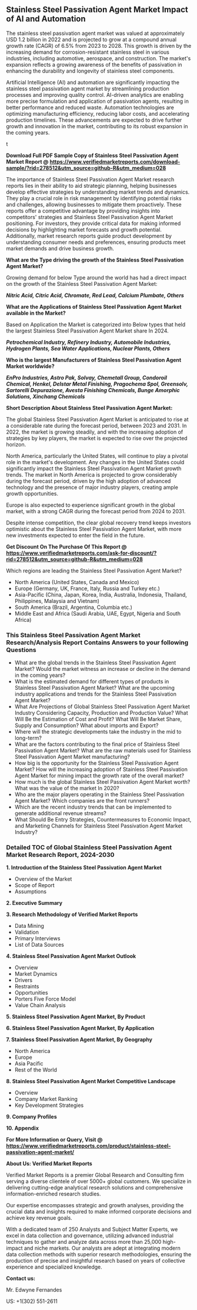 <h2>Stainless Steel Passivation Agent Market Impact of AI and Automation</h2><p>The stainless steel passivation agent market was valued at approximately USD 1.2 billion in 2022 and is projected to grow at a compound annual growth rate (CAGR) of 6.5% from 2023 to 2028. This growth is driven by the increasing demand for corrosion-resistant stainless steel in various industries, including automotive, aerospace, and construction. The market's expansion reflects a growing awareness of the benefits of passivation in enhancing the durability and longevity of stainless steel components.</p><p>Artificial Intelligence (AI) and automation are significantly impacting the stainless steel passivation agent market by streamlining production processes and improving quality control. AI-driven analytics are enabling more precise formulation and application of passivation agents, resulting in better performance and reduced waste. Automation technologies are optimizing manufacturing efficiency, reducing labor costs, and accelerating production timelines. These advancements are expected to drive further growth and innovation in the market, contributing to its robust expansion in the coming years.</p>t</p><p id="" class=""><strong>Download Full PDF Sample Copy of Stainless Steel Passivation Agent Market Report @ <a href="https://www.verifiedmarketreports.com/download-sample/?rid=278512&utm_source=github-R&utm_medium=028" target="_blank">https://www.verifiedmarketreports.com/download-sample/?rid=278512&utm_source=github-R&utm_medium=028</a></strong></p><p>The importance of&nbsp;Stainless Steel Passivation Agent Market research reports lies in their ability to aid strategic planning, helping businesses develop effective strategies by understanding market trends and dynamics. They play a crucial role in risk management by identifying potential risks and challenges, allowing businesses to mitigate them proactively. These reports offer a competitive advantage by providing insights into competitors' strategies and Stainless Steel Passivation Agent Market positioning. For investors, they provide critical data for making informed decisions by highlighting market forecasts and growth potential. Additionally, market research reports guide product development by understanding consumer needs and preferences, ensuring products meet market demands and drive business growth.</p><p><strong>What are the&nbsp;Type driving the growth of the Stainless Steel Passivation Agent Market?</strong></p><p id="" class="">Growing demand for below Type around the world has had a direct impact on the growth of the Stainless Steel Passivation Agent Market:</p><em><strong>Nitric Acid, Citric Acid, Chromate, Red Lead, Calcium Plumbate, Others</strong></em></p><strong>What are the&nbsp;Applications&nbsp;of Stainless Steel Passivation Agent Market available in the Market?</strong></p><p id="" class="">Based on Application the Market is categorized into Below types that held the largest Stainless Steel Passivation Agent Market share In 2024.</p><em><strong>Petrochemical Industry, Refinery Industry, Automobile Industries, Hydrogen Plants, Sea Water Applications, Nuclear Plants, Others</strong></em></p><strong>Who is the largest Manufacturers of Stainless Steel Passivation Agent Market worldwide?</strong></p><p><em><strong>EnPro Industries, Astro Pak, Solvay, Chemetall Group, Condoroil Chemical, Henkel, Delstar Metal Finishing, Pragochema Spol, Greensolv, Sartorelli Depurazione, Avesta Finishing Chemicals, Bunge Amorphic Solutions, Xinchang Chemicals</strong></em></p><p id="" class=""><strong>Short Description About Stainless Steel Passivation Agent Market:</strong></p><p>The global Stainless Steel Passivation Agent Market is anticipated to rise at a considerable rate during the forecast period, between 2023 and 2031. In 2022, the market is growing steadily, and with the increasing adoption of strategies by key players, the market is expected to rise over the projected horizon.</p><p>North America, particularly the United States, will continue to play a pivotal role in the market's development. Any changes in the United States could significantly impact the Stainless Steel Passivation Agent Market growth trends. The market in North America is projected to grow considerably during the forecast period, driven by the high adoption of advanced technology and the presence of major industry players, creating ample growth opportunities.</p><p>Europe is also expected to experience significant growth in the global market, with a strong CAGR during the forecast period from 2024 to 2031.</p><p>Despite intense competition, the clear global recovery trend keeps investors optimistic about the Stainless Steel Passivation Agent Market, with more new investments expected to enter the field in the future.</p><p id="" class=""><strong>Get Discount On The Purchase Of This Report @ <a href="https://www.verifiedmarketreports.com/ask-for-discount/?rid=278512&utm_source=github-R&utm_medium=028" target="_blank">https://www.verifiedmarketreports.com/ask-for-discount/?rid=278512&utm_source=github-R&utm_medium=028</a></strong></p>Which regions are leading the Stainless Steel Passivation Agent Market?</p><ul><li>North America (United States, Canada and Mexico)</li><li>Europe (Germany, UK, France, Italy, Russia and Turkey etc.)</li><li>Asia-Pacific (China, Japan, Korea, India, Australia, Indonesia, Thailand, Philippines, Malaysia and Vietnam)</li><li>South America (Brazil, Argentina, Columbia etc.)</li><li>Middle East and Africa (Saudi Arabia, UAE, Egypt, Nigeria and South Africa)</li></ul><h3 id="" class="">This Stainless Steel Passivation Agent Market Research/Analysis Report Contains Answers to your following Questions</h3><ul><li>What are the global trends in the Stainless Steel Passivation Agent Market? Would the market witness an increase or decline in the demand in the coming years?</li><li>What is the estimated demand for different types of products in Stainless Steel Passivation Agent Market? What are the upcoming industry applications and trends for the Stainless Steel Passivation Agent Market?</li><li>What Are Projections of Global Stainless Steel Passivation Agent Market Industry Considering Capacity, Production and Production Value? What Will Be the Estimation of Cost and Profit? What Will Be Market Share, Supply and Consumption? What about imports and Export?</li><li>Where will the strategic developments take the industry in the mid to long-term?</li><li>What are the factors contributing to the final price of Stainless Steel Passivation Agent Market? What are the raw materials used for Stainless Steel Passivation Agent Market manufacturing?</li><li>How big is the opportunity for the Stainless Steel Passivation Agent Market? How will the increasing adoption of Stainless Steel Passivation Agent Market for mining impact the growth rate of the overall market?</li><li>How much is the global Stainless Steel Passivation Agent Market worth? What was the value of the market In 2020?</li><li>Who are the major players operating in the Stainless Steel Passivation Agent Market? Which companies are the front runners?</li><li>Which are the recent industry trends that can be implemented to generate additional revenue streams?</li><li>What Should Be Entry Strategies, Countermeasures to Economic Impact, and Marketing Channels for Stainless Steel Passivation Agent Market Industry?</li></ul><h3 id="" class="">Detailed TOC of Global Stainless Steel Passivation Agent Market Research Report, 2024-2030</h3><p id="" class=""><strong>1. Introduction of the Stainless Steel Passivation Agent Market</strong></p><ul><li>Overview of the Market</li><li>Scope of Report</li><li>Assumptions</li></ul><p id="" class=""><strong>2. Executive Summary</strong></p><p id="" class=""><strong>3. Research Methodology of Verified Market Reports</strong></p><ul><li>Data Mining</li><li>Validation</li><li>Primary Interviews</li><li>List of Data Sources</li></ul><p id="" class=""><strong>4. Stainless Steel Passivation Agent Market Outlook</strong></p><ul><li>Overview</li><li>Market Dynamics</li><li>Drivers</li><li>Restraints</li><li>Opportunities</li><li>Porters Five Force Model</li><li>Value Chain Analysis</li></ul><p id="" class=""><strong>5. Stainless Steel Passivation Agent Market, By Product</strong></p><p id="" class=""><strong>6. Stainless Steel Passivation Agent Market, By Application</strong></p><p id="" class=""><strong>7. Stainless Steel Passivation Agent Market, By Geography</strong></p><ul><li>North America</li><li>Europe</li><li>Asia Pacific</li><li>Rest of the World</li></ul><p id="" class=""><strong>8. Stainless Steel Passivation Agent Market Competitive Landscape</strong></p><ul><li>Overview</li><li>Company Market Ranking</li><li>Key Development Strategies</li></ul><p id="" class=""><strong>9. Company Profiles</strong></p><p id="" class=""><strong>10. Appendix</strong></p><p id="" class=""><strong>For More Information or Query, Visit @ <a href="https://www.verifiedmarketreports.com/product/stainless-steel-passivation-agent-market/" target="_blank">https://www.verifiedmarketreports.com/product/stainless-steel-passivation-agent-market/</a></strong></p><p id="" class=""><strong>About Us: Verified Market Reports</strong></p><p id="" class="">Verified Market Reports is a premier Global Research and Consulting firm serving a diverse clientele of over 5000+ global customers. We specialize in delivering cutting-edge analytical research solutions and comprehensive information-enriched research studies.</p><p id="" class="">Our expertise encompasses strategic and growth analyses, providing the crucial data and insights required to make informed corporate decisions and achieve key revenue goals.</p><p id="" class="">With a dedicated team of 250 Analysts and Subject Matter Experts, we excel in data collection and governance, utilizing advanced industrial techniques to gather and analyze data across more than 25,000 high-impact and niche markets. Our analysts are adept at integrating modern data collection methods with superior research methodologies, ensuring the production of precise and insightful research based on years of collective experience and specialized knowledge.</p><p id="" class=""><strong>Contact us:</strong></p><p id="" class="">Mr. Edwyne Fernandes</p><p id="" class="">US: +1(302) 551-2611</p>